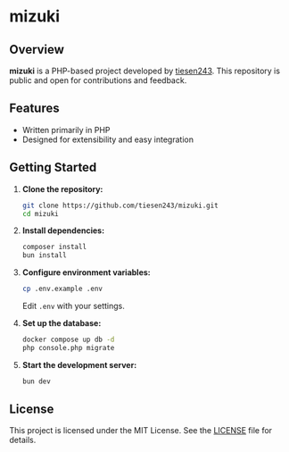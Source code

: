 # mizuki

## Overview

**mizuki** is a PHP-based project developed by [tiesen243](https://github.com/tiesen243).
This repository is public and open for contributions and feedback.

## Features

- Written primarily in PHP
- Designed for extensibility and easy integration

## Getting Started

1. **Clone the repository:**

   ```bash
   git clone https://github.com/tiesen243/mizuki.git
   cd mizuki
   ```

2. **Install dependencies:**

   ```bash
   composer install
   bun install
   ```

3. **Configure environment variables:**

   ```bash
   cp .env.example .env
   ```

   Edit `.env` with your settings.

4. **Set up the database:**

   ```bash
   docker compose up db -d
   php console.php migrate
   ```

5. **Start the development server:**

   ```bash
   bun dev
   ```

## License

This project is licensed under the MIT License. See the [LICENSE](./LICENSE) file for details.
